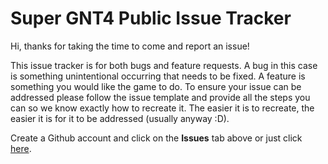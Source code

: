 # Super GNT4 Public Issue Tracker

Hi, thanks for taking the time to come and report an issue!

This issue tracker is for both bugs and feature requests. A bug in this case is something unintentional occurring that needs to be fixed. A feature is something you would like the game to do. To ensure your issue can be addressed please follow the issue template and provide all the steps you can so we know exactly how to recreate it. The easier it is to recreate, the easier it is for it to be addressed (usually anyway :D).

Create a Github account and click on the **Issues** tab above or just click [here](https://github.com/Super-GNT4/Super-GNT4-Super-GNT4-Public-Issue-Tracker/issues).
